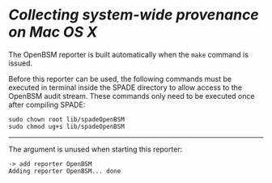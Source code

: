 # _Collecting system-wide provenance on Mac OS X_ #

The OpenBSM reporter is built automatically when the `make` command is issued.

Before this reporter can be used, the following commands must be executed in terminal inside the SPADE directory to allow access to the OpenBSM audit stream. These commands only need to be executed once after compiling SPADE:

```
sudo chown root lib/spadeOpenBSM
sudo chmod ug+s lib/spadeOpenBSM
```


---


The argument is unused when starting this reporter:

```
-> add reporter OpenBSM
Adding reporter OpenBSM... done
```